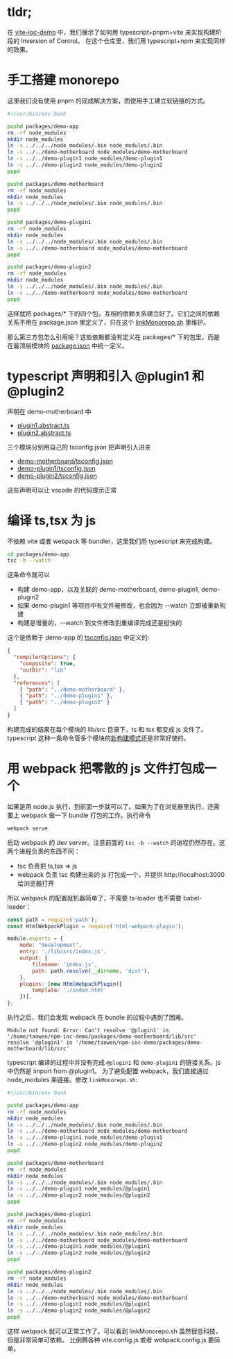 # tldr;

在 [vite-ioc-demo](https://github.com/taowen/vite-ioc-demo) 中，我们展示了如何用 typescript+pnpm+vite 来实现构建阶段的 Inversion of Control。
在这个仓库里，我们用 typescript+npm 来实现同样的效果。

# 手工搭建 monorepo

这里我们没有使用 pnpm 的现成解决方案，而使用手工建立软链接的方式。

```bash
#!/usr/bin/env bash

pushd packages/demo-app
rm -rf node_modules
mkdir node_modules
ln -s ../../../node_modules/.bin node_modules/.bin
ln -s ../../demo-motherboard node_modules/demo-motherboard
ln -s ../../demo-plugin1 node_modules/demo-plugin1
ln -s ../../demo-plugin2 node_modules/demo-plugin2
popd

pushd packages/demo-motherboard
rm -rf node_modules
mkdir node_modules
ln -s ../../../node_modules/.bin node_modules/.bin
popd

pushd packages/demo-plugin1
rm -rf node_modules
mkdir node_modules
ln -s ../../../node_modules/.bin node_modules/.bin
ln -s ../../demo-motherboard node_modules/demo-motherboard
popd

pushd packages/demo-plugin2
rm -rf node_modules
mkdir node_modules
ln -s ../../../node_modules/.bin node_modules/.bin
ln -s ../../demo-motherboard node_modules/demo-motherboard
popd
```

这样就把 packages/* 下的四个包，互相的依赖关系建立好了。它们之间的依赖关系不用在 package.json 里定义了，只在这个 [linkMonorepo.sh](./linkMonorepo.sh) 里维护。

那么第三方包怎么引用呢？这些依赖都没有定义在 packages/* 下的包里，而是在最顶层模块的 [package.json](./package.json) 中统一定义。

# typescript 声明和引入 @plugin1 和 @plugin2

声明在 demo-motherboard 中

* [plugin1.abstract.ts](./packages/demo-motherboard/src/plugin1.abstract.ts)
* [plugin2.abstract.ts](./packages/demo-motherboard/src/plugin2.abstract.ts)

三个模块分别用自己的 tsconfig.json 把声明引入进来

* [demo-motherboard/tsconfig.json](./packages/demo-motherboard/tsconfig.json)
* [demo-plugin1/tsconfig.json](./packages/demo-plugin1/tsconfig.json)
* [demo-plugin2/tsconfig.json](./packages/demo-plugin2/tsconfig.json)

这些声明可以让 vscode 的代码提示正常

# 编译 ts,tsx 为 js

不依赖 vite 或者 webpack 等 bundler，这里我们用 typescript 来完成构建。

```bash
cd packages/demo-app
tsc -b --watch
```

这条命令就可以

* 构建 demo-app，以及关联的 demo-motherboard, demo-plugin1, demo-plugin2
* 如果 demo-plugin1 等项目中有文件被修改，也会因为 --watch 立即被重新构建
* 构建是增量的，--watch 到文件修改到重编译完成还是挺快的

这个是依赖于 demo-app 的 [tsconfig.json](./packages/demo-app/tsconfig.json) 中定义的:

```json
{
  "compilerOptions": {
    "composite": true,
    "outDir": "lib"
  },
  "references": [
    { "path": "../demo-motherboard" },
    { "path": "../demo-plugin1" },
    { "path": "../demo-plugin2" }
  ]
}
```

构建完成的结果在每个模块的 lib/src 目录下，ts 和 tsx 都变成 js 文件了。
typescript 这种一条命令管多个模块的[新构建模式](https://www.typescriptlang.org/docs/handbook/project-references.html)还是非常好使的。

# 用 webpack 把零散的 js 文件打包成一个

如果是用 node.js 执行，到前面一步就可以了。如果为了在浏览器里执行，还需要上 webpack 做一下 bundle 打包的工作。执行命令

```bash
webpack serve
```

启动 webpack 的 dev server。注意前面的 `tsc -b --watch` 的进程仍然存在。这两个进程负责的东西不同：

* tsc 负责把 ts,tsx => js
* webpack 负责 tsc 构建出来的 js 打包成一个，并提供 http://localhost:3000 给浏览器打开

所以 webpack 的配置就机器简单了，不需要 ts-loader 也不需要 babel-loader：

```js
const path = require('path');
const HtmlWebpackPlugin = require('html-webpack-plugin');

module.exports = {
    mode: "development",
    entry: './lib/src/index.js',
    output: {
        filename: 'index.js',
        path: path.resolve(__dirname, 'dist'),
    },
    plugins: [new HtmlWebpackPlugin({
        template: './index.html'
    })],
};
```

执行之后，我们会发现 webpack 在 bundle 的过程中遇到了困难。

```
Module not found: Error: Can't resolve '@plugin1' in '/home/taowen/npm-ioc-demo/packages/demo-motherboard/lib/src'
resolve '@plugin1' in '/home/taowen/npm-ioc-demo/packages/demo-motherboard/lib/src'
```

typescript 编译的过程中并没有完成 `@plugin1` 和 `demo-plugin1` 的链接关系。js 中仍然是 import from @plugin1。
为了避免配置 webpack，我们直接通过 node_modules 来链接。修改 `linkMonorepo.sh`:

```bash
#!/usr/bin/env bash

pushd packages/demo-app
rm -rf node_modules
mkdir node_modules
ln -s ../../../node_modules/.bin node_modules/.bin
ln -s ../../demo-motherboard node_modules/demo-motherboard
ln -s ../../demo-plugin1 node_modules/demo-plugin1
ln -s ../../demo-plugin2 node_modules/demo-plugin2
popd

pushd packages/demo-motherboard
rm -rf node_modules
mkdir node_modules
ln -s ../../../node_modules/.bin node_modules/.bin
ln -s ../../demo-plugin1 node_modules/@plugin1
ln -s ../../demo-plugin2 node_modules/@plugin2
popd

pushd packages/demo-plugin1
rm -rf node_modules
mkdir node_modules
ln -s ../../../node_modules/.bin node_modules/.bin
ln -s ../../demo-motherboard node_modules/demo-motherboard
ln -s ../../demo-plugin1 node_modules/@plugin1
ln -s ../../demo-plugin2 node_modules/@plugin2
popd

pushd packages/demo-plugin2
rm -rf node_modules
mkdir node_modules
ln -s ../../../node_modules/.bin node_modules/.bin
ln -s ../../demo-motherboard node_modules/demo-motherboard
ln -s ../../demo-plugin1 node_modules/@plugin1
ln -s ../../demo-plugin2 node_modules/@plugin2
popd
```

这样 webpack 就可以正常工作了。可以看到 linkMonorepo.sh 虽然很低科技，但是非常简单可依赖。
比倒腾各种 vite.config.js 或者 webpack.config.js 要简单。

